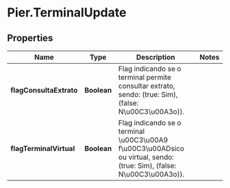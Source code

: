 # Pier.TerminalUpdate

## Properties
Name | Type | Description | Notes
------------ | ------------- | ------------- | -------------
**flagConsultaExtrato** | **Boolean** | Flag indicando se o terminal permite consultar extrato, sendo: (true: Sim), (false: N\u00C3\u00A3o)). | 
**flagTerminalVirtual** | **Boolean** | Flag indicando se o terminal \u00C3\u00A9 f\u00C3\u00ADsico ou virtual, sendo: (true: Sim), (false: N\u00C3\u00A3o)). | 


